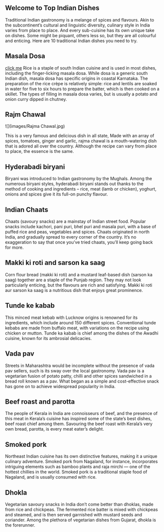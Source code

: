 ## Welcome to Top Indian Dishes
Traditional Indian gastronomy is a melange of spices and flavours. Akin to the subcontinent’s cultural and linguistic diversity, culinary style in India varies from place to place. And every sub-cuisine has its own unique take on dishes. Some might be piquant, others less so, but they are all colourful and enticing. Here are 10 traditional Indian dishes you need to try.

## Masala Dosa
[click me](https://img.theculturetrip.com/1024x/smart/wp-content/uploads/2020/10/masala-dosa-with-chutney-sauce-and-sambar-india.jpg)
Rice is a staple of south Indian cuisine and is used in most dishes, including the finger-licking masala dosa. While dosa is a generic south Indian dish, masala dosa has specific origins in coastal Karnataka. The preparation of the rice crèpe is relatively simple: rice and lentils are soaked in water for five to six hours to prepare the batter, which is then cooked on a skillet. The types of filling in masala dosa varies, but is usually a potato and onion curry dipped in chutney.

## Rajm Chawal
![](images/Rajma Chawal.jpg)

This is a very famous and delicious dish in all state, Made with an array of spices, tomatoes, ginger and garlic, rajma chawal is a mouth-watering dish that is adored all over the country. Although the recipe can vary from place to place, the essence is the same.

## Hyderabadi biryani
Biryani was introduced to Indian gastronomy by the Mughals. Among the numerous biryani styles, hyderabadi biryani stands out thanks to the method of cooking and ingredients – rice, meat (lamb or chicken), yoghurt, onions and spices give it its full-on punchy flavour.

## Indian Chaats
Chaats (savoury snacks) are a mainstay of Indian street food. Popular snacks include kachori, pani puri, bhel puri and masala puri, with a base of puffed rice and peas, vegetables and spices. Chaats originated in north India, and gradually spread to every corner of the country. It’s no exaggeration to say that once you’ve tried chaats, you’ll keep going back for more.

## Makki ki roti and sarson ka saag
Corn flour bread (makki ki roti) and a mustard leaf-based dish (sarson ka saag) together are a staple of the Punjab region. They may not look particularly enticing, but the flavours are rich and satisfying. Makki ki roti aur sarson ka saag is a nutritious dish that enjoys great prominence.

## Tunde ke kabab
This minced meat kebab with Lucknow origins is renowned for its ingredients, which include around 150 different spices. Conventional tunde kebabs are made from buffalo meat, with variations on the recipe using chicken or mutton. Tunde ka kabab is chief among the dishes of the Awadhi cuisine, known for its ambrosial delicacies.

## Vada pav
Streets in Maharashtra would be incomplete without the presence of vada pav sellers, such is its sway over the local gastronomy. Vada pav is a vegetarian fusion of potato patty, chilli and other spices sandwiched in a bread roll known as a pav. What began as a simple and cost-effective snack has gone on to achieve widespread popularity in India.

## Beef roast and parotta
The people of Kerala in India are connoisseurs of beef, and the presence of this meat in Kerala’s cuisine has inspired some of the state’s best dishes, beef roast chief among them. Savouring the beef roast with Kerala’s very own bread, parotta, is every meat eater’s delight.

## Smoked pork
Northeast Indian cuisine has its own distinctive features, making it a unique culinary adventure. Smoked pork from Nagaland, for instance, incorporates intriguing elements such as bamboo plants and raja mirchi — one of the hottest chillies in the world. Smoked pork is a traditional staple food of Nagaland, and is usually consumed with rice.

## Dhokla
Vegetarian savoury snacks in India don’t come better than dhoklas, made from rice and chickpeas. The fermented rice batter is mixed with chickpeas and steamed, and is then served garnished with mustard seeds and coriander. Among the plethora of vegetarian dishes from Gujarat, dhokla is the forerunner.
